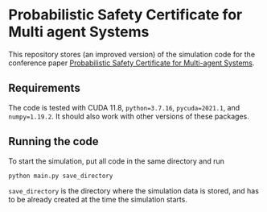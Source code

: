 # Probabilistic Safety Certificate for Multi agent Systems
This repository stores (an improved version) of the simulation code for the conference paper [Probabilistic Safety Certificate for Multi-agent Systems](https://ieeexplore.ieee.org/abstract/document/9992692).
## Requirements
The code is tested with CUDA 11.8, ```python=3.7.16```, ```pycuda=2021.1```, and ```numpy=1.19.2```. It should also work with other versions of these packages.
## Running the code
To start the simulation, put all code in the same directory and run 
```bash
python main.py save_directory
```
```save_directory``` is the directory where the simulation data is stored, and has to be already created at the time the simulation starts.
